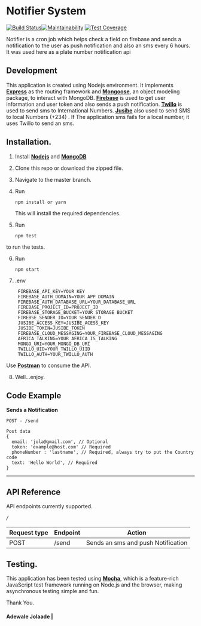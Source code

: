 # Notifier System
[![Build Status](https://travis-ci.org/jadewale/Notifier.svg?branch=master)](https://travis-ci.org/jadewale/Notifier)[![Maintainability](https://api.codeclimate.com/v1/badges/f7b6527c53e8f3cc2484/maintainability)](https://codeclimate.com/github/jadewale/license-plate/maintainability)    [![Test Coverage](https://api.codeclimate.com/v1/badges/f7b6527c53e8f3cc2484/test_coverage)](https://codeclimate.com/github/jadewale/license-plate/test_coverage)


Notifier is a cron job which helps check a field on firebase and sends a notification to the user as push notification and also an sms every 6 hours. It was used here as a plate number notification api

Development
-----------
This application is created using Nodejs environment. It implements [**Express**](http://expressjs.com/) as the routing framework and [**Mongoose**](http://mongoosejs.com/), an object modeling package, to interact with MongoDB. [**Firebase**](https://firebase.google.com/) is used to get user information and user token and also sends a push notification. [**Twillo**](https://twilio.com/) is used to send sms to International Numbers.
[**Jusibe**](https://jusibe.com/) also used to send SMS to local Numbers (+234) . If The application sms fails for a local number, it uses Twillo to send an sms.


Installation.
-------------
1. Install [**Nodejs**](www.nodejs.org) and [**MongoDB**](www.mongodb.org)
2. Clone this repo or download the zipped file.
3. Navigate to the master branch.
4. Run
    ```
    npm install or yarn

    ```
    This will install the required dependencies.

5. Run
    ```
    npm test

    ```
  to run the tests.
  
6. Run
    ```
    npm start

    ```
7. .env
    ```
     FIREBASE_API_KEY=YOUR KEY
     FIREBASE_AUTH_DOMAIN=YOUR APP DOMAIN
     FIREBASE_AUTH_DATABASE_URL=YOUR_DATABASE_URL
     FIREBASE_PROJECT_ID=PROJECT_ID
     FIREBASE_STORAGE_BUCKET=YOUR STORAGE BUCKET
     FIREBSE_SENDER_ID=YOUR_SENDER_D
     JUSIBE_ACCESS_KEY=JUSIBE_ACESS_KEY
     JUSIBE_TOKEN=JUSIBE_TOKEN
     FIREBASE_CLOUD_MESSAGING=YOUR_FIREBASE_CLOUD_MESSAGING
     AFRICA_TALKING=YOUR_AFRICA_IS_TALKING
     MONGO_URI=YOUR_MONGO_DB_URI
     TWILLO_UID=YOUR_TWILLO_UIID
     TWILLO_AUTH=YOUR_TWILLO_AUTH 
    ```
Use [**Postman**](https://www.getpostman.com/) to consume the API.

8. Well...enjoy.

## Code Example

**Sends a Notification**
  ```
  POST - /send

  Post data
  {
    email: 'jola@gmail.com', // Optional
    token: 'example@host.com' // Required
    phoneNumber : 'lastname', // Required, always try to put the Country code
    text: 'Hello World', // Required
  }
  ```

**********

## API Reference

API endpoints currently supported.

_*/*_

Request type | Endpoint | Action 
------------ | -------- | ------
POST | /send | Sends an sms and push Notification



Testing.
--------
This application has been tested using [**Mocha**](https://mochajs.org), which is a feature-rich JavaScript test framework running on Node.js and the browser, making asynchronous testing simple and fun.

Thank You.

#### Adewale Jolaade |
 
